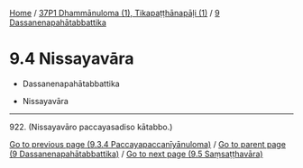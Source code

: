 
[Home](/) / [37P1 Dhammānuloma (1), Tikapaṭṭhānapāḷi (1)](...md) / [9 Dassanenapahātabbattika](../37P1/9.md)

# 9.4 Nissayavāra

* Dassanenapahātabbattika

* Nissayavāra

---

922\. (Nissayavāro paccayasadiso kātabbo.)



[Go to previous page (9.3.4 Paccayapaccanīyānuloma)](9.3/9.3.4.md) / [Go to parent page (9 Dassanenapahātabbattika)](../37P1/9.md) / [Go to next page (9.5 Saṃsaṭṭhavāra)](9.5.md)


